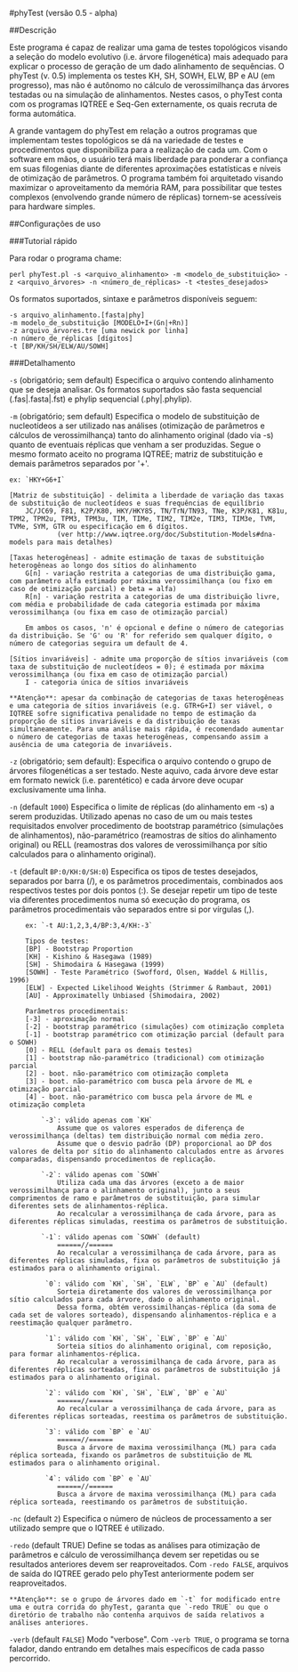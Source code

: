 #phyTest (versão 0.5 - alpha)

##Descrição

Este programa é capaz de realizar uma gama de testes topológicos visando a seleção do modelo evolutivo (i.e. árvore filogenética) mais adequado para explicar o processo de geração de um dado alinhamento de sequências. O phyTest (v. 0.5) implementa os testes KH, SH, SOWH, ELW, BP e AU (em progresso), mas não é autônomo no cálculo de verossimilhança das árvores testadas ou na simulação de alinhamentos. Nestes casos, o phyTest conta com os programas IQTREE e Seq-Gen externamente, os quais recruta de forma automática.

A grande vantagem do phyTest em relação a outros programas que implementam testes topológicos se dá na variedade de testes e procedimentos que disponibiliza para a realização de cada um. Com o software em mãos, o usuário terá mais liberdade para ponderar a confiança em suas filogenias diante de diferentes aproximações estatísticas e níveis de otimização de parâmetros. O programa também foi arquitetado visando maximizar o aproveitamento da memória RAM, para possibilitar que testes complexos (envolvendo grande número de réplicas) tornem-se acessíveis para hardware simples.


##Configurações de uso

###Tutorial rápido

Para rodar o programa chame:
```
perl phyTest.pl -s <arquivo_alinhamento> -m <modelo_de_substituição> -z <arquivo_árvores> -n <número_de_réplicas> -t <testes_desejados>
```

Os formatos suportados, sintaxe e parâmetros disponíveis seguem:
```
-s arquivo_alinhamento.[fasta|phy]
-m modelo_de_substituição [MODELO+I+(Gn|+Rn)]
-z arquivo_árvores.tre [uma newick por linha]
-n número_de_réplicas [dígitos]
-t [BP/KH/SH/ELW/AU/SOWH]
```

###Detalhamento

`-s` (obrigatório; sem default)
	Especifica o arquivo contendo alinhamento que se deseja analisar.
	Os formatos suportados são fasta sequencial (.fas|.fasta|.fst) e phylip sequencial (.phy|.phylip).


`-m` (obrigatório; sem default)
	Especifica o modelo de substituição de nucleotídeos a ser utilizado nas análises (otimização de parâmetros e cálculos de verossimilhança) tanto do alinhamento original (dado via -s) quanto de eventuais réplicas que venham a ser produzidas. 
	Segue o mesmo formato aceito no programa IQTREE; matriz de substituição e demais parâmetros separados por '+'.

	ex: `HKY+G6+I`

	[Matriz de substituição] - delimita a liberdade de variação das taxas de substituição de nucleotídeos e suas frequências de equilíbrio
		JC/JC69, F81, K2P/K80, HKY/HKY85, TN/TrN/TN93, TNe, K3P/K81, K81u, TPM2, TPM2u, TPM3, TPM3u, TIM, TIMe, TIM2, TIM2e, TIM3, TIM3e, TVM, TVMe, SYM, GTR ou especificação em 6 dígitos.
				(ver http://www.iqtree.org/doc/Substitution-Models#dna-models para mais detalhes)

	[Taxas heterogêneas] - admite estimação de taxas de substituição heterogêneas ao longo dos sítios do alinhamento
		G[n] - variação restrita a categorias de uma distribuição gama, com parâmetro alfa estimado por máxima verossimilhança (ou fixo em caso de otimização parcial) e beta = alfa)
		R[n] - variação restrita a categorias de uma distribuição livre, com média e probabilidade de cada categoria estimada por máxima verossimilhança (ou fixa em caso de otimização parcial)

		Em ambos os casos, 'n' é opcional e define o número de categorias da distribuição. Se 'G' ou 'R' for referido sem qualquer dígito, o número de categorias seguira um default de 4.

	[Sítios invariáveis] - admite uma proporção de sítios invariáveis (com taxa de substituição de nucleotídeos = 0); é estimada por máxima verossimilhança (ou fixa em caso de otimização parcial)
		I - categoria única de sítios invariáveis

	**Atenção**: apesar da combinação de categorias de taxas heterogêneas e uma categoria de sítios invariáveis (e.g. GTR+G+I) ser viável, o IQTREE sofre significativa penalidade no tempo de estimação da proporção de sítios invariáveis e da distribuição de taxas simultaneamente. Para uma análise mais rápida, é recomendado aumentar o número de categorias de taxas heterogêneas, compensando assim a ausência de uma categoria de invariáveis.

`-z` (obrigatório; sem default):
	Especifica o arquivo contendo o grupo de árvores filogenéticas a ser testado.
	Neste aquivo, cada árvore deve estar em formato newick (i.e. parentético) e cada árvore deve ocupar exclusivamente uma linha.


`-n` (default `1000`)
	Especifica o limite de réplicas (do alinhamento em -s) a serem produzidas. Utilizado apenas no caso de um ou mais testes requisitados envolver procedimento de bootstrap paramétrico (simulações de alinhamentos), não-paramétrico (reamostras de sítios do alinhamento original) ou RELL (reamostras dos valores de verossimilhança por sítio calculados para o alinhamento original).
		

`-t` (default `BP:0/KH:0/SH:0`)
	Especifica os tipos de testes desejados, separados por barra (/), e os parâmetros procedimentais, combinados aos respectivos testes por dois pontos (:). 
	Se desejar repetir um tipo de teste via diferentes procedimentos numa só execução do programa, os parâmetros procedimentais vão separados entre si por vírgulas (,).
		
		ex: `-t AU:1,2,3,4/BP:3,4/KH:-3`

		Tipos de testes:
		[BP] - Bootstrap Proportion
		[KH] - Kishino & Hasegawa (1989)
		[SH] - Shimodaira & Hasegawa (1999)
		[SOWH] - Teste Paramétrico (Swofford, Olsen, Waddel & Hillis, 1996)
		[ELW] - Expected Likelihood Weights (Strimmer & Rambaut, 2001) 
		[AU] - Approximatelly Unbiased (Shimodaira, 2002)

		Parâmetros procedimentais:
		[-3] - aproximação normal
		[-2] - bootstrap paramétrico (simulações) com otimização completa
		[-1] - bootstrap paramétrico com otimização parcial (default para o SOWH)
		[0] - RELL (default para os demais testes)
		[1] - bootstrap não-paramétrico (tradicional) com otimização parcial
		[2] - boot. não-paramétrico com otimização completa
		[3] - boot. não-paramétrico com busca pela árvore de ML e otimização parcial
		[4] - boot. não-paramétrico com busca pela árvore de ML e otimização completa

			`-3`: válido apenas com `KH`
				Assume que os valores esperados de diferença de verossimilhança (deltas) tem distribuição normal com média zero.
				Assume que o desvio padrão (DP) proporcional ao DP dos valores de delta por sítio do alinhamento calculados entre as árvores comparadas, dispensando procedimentos de replicação.

			`-2`: válido apenas com `SOWH`
				Utiliza cada uma das árvores (exceto a de maior verossimilhança para o alinhamento original), junto a seus comprimentos de ramo e parâmetros de substituição, para simular diferentes sets de alinhamentos-réplica.
				Ao recalcular a verossimilhança de cada árvore, para as diferentes réplicas simuladas, reestima os parâmetros de substituição.

			`-1`: válido apenas com `SOWH` (default)
				======//======
				Ao recalcular a verossimilhança de cada árvore, para as diferentes réplicas simuladas, fixa os parâmetros de substituição já estimados para o alinhamento original.

			 `0`: válido com `KH`, `SH`, `ELW`, `BP` e `AU` (default)
			 	Sorteia diretamente dos valores de verossimilhança por sítio calculados para cada árvore, dado o alinhamento original. 
			 	Dessa forma, obtém verossimilhanças-réplica (da soma de cada set de valores sorteado), dispensando alinhamentos-réplica e a reestimação qualquer parâmetro.

			 `1`: válido com `KH`, `SH`, `ELW`, `BP` e `AU`
			 	Sorteia sítios do alinhamento original, com reposição, para formar alinhamentos-réplica.
				Ao recalcular a verossimilhança de cada árvore, para as diferentes réplicas sorteadas, fixa os parâmetros de substituição já estimados para o alinhamento original.

			 `2`: válido com `KH`, `SH`, `ELW`, `BP` e `AU`
			 	======//======
				Ao recalcular a verossimilhança de cada árvore, para as diferentes réplicas sorteadas, reestima os parâmetros de substituição.

			 `3`: válido com `BP` e `AU`
			 	======//======
			 	Busca a árvore de maxima verossimilhança (ML) para cada réplica sorteada, fixando os parâmetros de substituição de ML estimados para o alinhamento original.

			 `4`: válido com `BP` e `AU`
			 	======//======
			 	Busca a árvore de maxima verossimilhança (ML) para cada réplica sorteada, reestimando os parâmetros de substituição.



`-nc` (default `2`)
	Especifica o número de núcleos de processamento a ser utilizado sempre que o IQTREE é utilizado.


`-redo` (default TRUE)
	Define se todas as análises para otimização de parâmetros e cálculo de verossimilhança devem ser repetidas ou se resultados anteriores devem ser reaproveitados. Com `-redo FALSE`, arquivos de saída do IQTREE gerado pelo phyTest anteriormente podem ser reaproveitados.

	**Atenção**: se o grupo de árvores dado em `-t` for modificado entre uma e outra corrida do phyTest, garanta que `-redo TRUE` ou que o diretório de trabalho não contenha arquivos de saída relativos a análises anteriores.


`-verb` (default `FALSE`)
	Modo "verbose". Com `-verb TRUE`, o programa se torna falador, dando entrando em detalhes mais específicos de cada passo percorrido.
